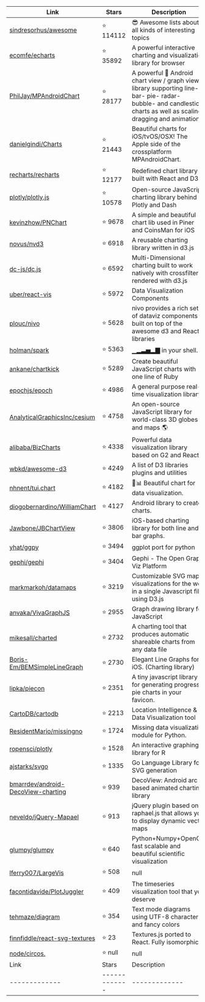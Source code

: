 | Link  | Stars   | Description
| ------------- | ------------- | ------------- |
|[sindresorhus/awesome](https://github.com/sindresorhus/awesome) | :star: 114112|😎 Awesome lists about all kinds of interesting topics|
|[ecomfe/echarts](https://github.com/ecomfe/echarts) | :star: 35892|A powerful interactive charting and visualization library for browser|
|[PhilJay/MPAndroidChart](https://github.com/PhilJay/MPAndroidChart) | :star: 28177|A powerful 🚀 Android chart view / graph view library supporting line- bar- pie- radar- bubble- and candlestick charts as well as scaling dragging and animations.|
|[danielgindi/Charts](https://github.com/danielgindi/Charts) | :star: 21443|Beautiful charts for iOS/tvOS/OSX! The Apple side of the crossplatform MPAndroidChart.|
|[recharts/recharts](https://github.com/recharts/recharts) | :star: 12177|Redefined chart library built with React and D3|
|[plotly/plotly.js](https://github.com/plotly/plotly.js) | :star: 10578|Open-source JavaScript charting library behind Plotly and Dash|
|[kevinzhow/PNChart](https://github.com/kevinzhow/PNChart) | :star: 9678|A simple and beautiful chart lib used in Piner and CoinsMan for iOS|
|[novus/nvd3](https://github.com/novus/nvd3) | :star: 6918|A reusable charting library written in d3.js|
|[dc-js/dc.js](https://github.com/dc-js/dc.js) | :star: 6592|Multi-Dimensional charting built to work natively with crossfilter rendered with d3.js|
|[uber/react-vis](https://github.com/uber/react-vis) | :star: 5972|Data Visualization Components|
|[plouc/nivo](https://github.com/plouc/nivo) | :star: 5628|nivo provides a rich set of dataviz components built on top of the awesome d3 and Reactjs libraries|
|[holman/spark](https://github.com/holman/spark) | :star: 5363| ▁▂▃▅▂▇ in your shell.|
|[ankane/chartkick](https://github.com/ankane/chartkick) | :star: 5289|Create beautiful JavaScript charts with one line of Ruby|
|[epochjs/epoch](https://github.com/epochjs/epoch) | :star: 4986|A general purpose real-time visualization library.|
|[AnalyticalGraphicsInc/cesium](https://github.com/AnalyticalGraphicsInc/cesium) | :star: 4758|An open-source JavaScript library for world-class 3D globes and maps :earth_americas:|
|[alibaba/BizCharts](https://github.com/alibaba/BizCharts) | :star: 4338|Powerful data visualization library based on G2 and React.|
|[wbkd/awesome-d3](https://github.com/wbkd/awesome-d3) | :star: 4249|A list of D3 libraries plugins and utilities|
|[nhnent/tui.chart](https://github.com/nhnent/tui.chart) | :star: 4182|🍞📊 Beautiful chart for data visualization.|
|[diogobernardino/WilliamChart](https://github.com/diogobernardino/WilliamChart) | :star: 4127|Android library to create charts.|
|[Jawbone/JBChartView](https://github.com/Jawbone/JBChartView) | :star: 3806|iOS-based charting library for both line and bar graphs.|
|[yhat/ggpy](https://github.com/yhat/ggpy) | :star: 3494|ggplot port for python|
|[gephi/gephi](https://github.com/gephi/gephi) | :star: 3404|Gephi - The Open Graph Viz Platform|
|[markmarkoh/datamaps](https://github.com/markmarkoh/datamaps) | :star: 3219|Customizable SVG map visualizations for the web in a single Javascript file using D3.js|
|[anvaka/VivaGraphJS](https://github.com/anvaka/VivaGraphJS) | :star: 2955|Graph drawing library for JavaScript|
|[mikesall/charted](https://github.com/mikesall/charted) | :star: 2732|A charting tool that produces automatic shareable charts from any data file|
|[Boris-Em/BEMSimpleLineGraph](https://github.com/Boris-Em/BEMSimpleLineGraph) | :star: 2730|Elegant Line Graphs for iOS. (Charting library)|
|[lipka/piecon](https://github.com/lipka/piecon) | :star: 2351|A tiny javascript library for generating progress pie charts in your favicon.|
|[CartoDB/cartodb](https://github.com/CartoDB/cartodb) | :star: 2213|Location Intelligence & Data Visualization tool|
|[ResidentMario/missingno](https://github.com/ResidentMario/missingno) | :star: 1724|Missing data visualization module for Python.|
|[ropensci/plotly](https://github.com/ropensci/plotly) | :star: 1528|An interactive graphing library for R|
|[ajstarks/svgo](https://github.com/ajstarks/svgo) | :star: 1335|Go Language Library for SVG generation|
|[bmarrdev/android-DecoView-charting](https://github.com/bmarrdev/android-DecoView-charting) | :star: 939|DecoView: Android arc based animated charting library|
|[neveldo/jQuery-Mapael](https://github.com/neveldo/jQuery-Mapael) | :star: 913|jQuery plugin based on raphael.js that allows you to display dynamic vector maps|
|[glumpy/glumpy](https://github.com/glumpy/glumpy) | :star: 640|Python+Numpy+OpenGL: fast scalable and beautiful scientific visualization|
|[lferry007/LargeVis](https://github.com/lferry007/LargeVis) | :star: 508|null|
|[facontidavide/PlotJuggler](https://github.com/facontidavide/PlotJuggler) | :star: 409|The timeseries visualization tool that you deserve|
|[tehmaze/diagram](https://github.com/tehmaze/diagram) | :star: 354|Text mode diagrams using UTF-8 characters and fancy colors|
|[finnfiddle/react-svg-textures](https://github.com/finnfiddle/react-svg-textures) | :star: 23|Textures.js ported to React. Fully isomorphic.|
|[node/circos.](https://github.com/node/circos.) | :star: null|null|
| Link  | Stars   | Description
| ------------- | ------------- | ------------- |
